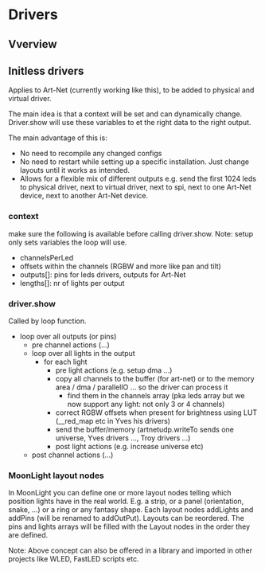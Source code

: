 # Drivers

## Vverview

## Initless drivers

Applies to Art-Net (currently working like this), to be added to physical and virtual driver.

The main idea is that a context will be set and can dynamically change. Driver.show will use these variables to et the right data to the right output.

The main advantage of this is:

* No need to recompile any changed configs
* No need to restart while setting up a specific installation. Just change layouts until it works as intended.
* Allows for a flexible mix of different outputs e.g. send the first 1024 leds to physical driver, next to virtual driver, next to spi, next to one Art-Net device, next to another Art-Net device. 

### context

make sure the following is available before calling driver.show. Note: setup only sets variables the loop will use.

* channelsPerLed
* offsets within the channels (RGBW and more like pan and tilt)
* outputs[]: pins for leds drivers, outputs for Art-Net
* lengths[]: nr of lights per output

### driver.show

Called by loop function.

* loop over all outputs (or pins)
    * pre channel actions (...)
    * loop over all lights in the output
        * for each light
            * pre light actions (e.g. setup dma ...)
            * copy all channels to the buffer (for art-net) or to the memory area / dma / parallelIO ... so the driver can process it
                * find them in the channels array (pka leds array but we now support any light: not only 3 or 4 channels)
            * correct RGBW offsets when present for brightness using LUT (__red_map etc in Yves his drivers)
            * send the buffer/memory (artnetudp.writeTo sends one universe, Yves drivers ..., Troy drivers ...)
            * post light actions (e.g. increase universe etc)
    * post channel actions (...)

### MoonLight layout nodes

In MoonLight you can define one or more layout nodes telling which position lights have in the real world. E.g. a strip, or a panel (orientation, snake, ...) or a ring or any fantasy shape.
Each layout nodes addLights and addPins (will be renamed to addOutPut). Layouts can be reordered. The pins and lights arrays will be filled with the Layout nodes in the order they are defined.

Note: Above concept can also be offered in a library and imported in other projects like WLED, FastLED scripts etc.